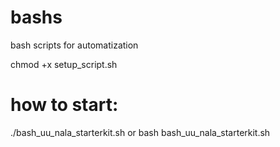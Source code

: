 # bashs
bash scripts for automatization


chmod +x setup_script.sh

# how to start:

./bash_uu_nala_starterkit.sh
or
bash bash_uu_nala_starterkit.sh
